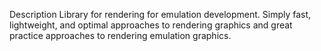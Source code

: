 

Description
Library for rendering for emulation development. Simply fast, lightweight, and optimal approaches to rendering graphics and great practice approaches to rendering emulation graphics.